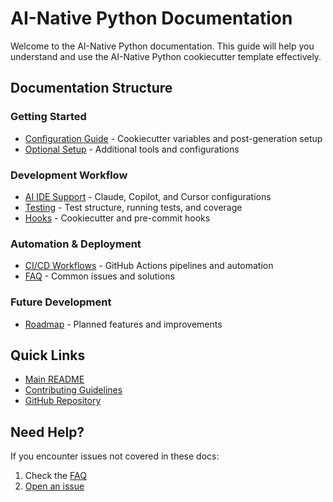 # AI-Native Python Documentation

Welcome to the AI-Native Python documentation. This guide will help you understand and use the AI-Native Python cookiecutter template effectively.

## Documentation Structure

### Getting Started
- [Configuration Guide](configuration.md) - Cookiecutter variables and post-generation setup
- [Optional Setup](optional-setup.md) - Additional tools and configurations

### Development Workflow
- [AI IDE Support](ai-ide-support.md) - Claude, Copilot, and Cursor configurations
- [Testing](testing.md) - Test structure, running tests, and coverage
- [Hooks](hooks.md) - Cookiecutter and pre-commit hooks

### Automation & Deployment
- [CI/CD Workflows](ci-cd.md) - GitHub Actions pipelines and automation
- [FAQ](faq.md) - Common issues and solutions

### Future Development
- [Roadmap](roadmap.md) - Planned features and improvements

## Quick Links

- [Main README](../README.md)
- [Contributing Guidelines](../CONTRIBUTING.md)
- [GitHub Repository](https://github.com/zenable-io/ai-native-python)

## Need Help?

If you encounter issues not covered in these docs:
1. Check the [FAQ](faq.md)
2. [Open an issue](https://github.com/zenable-io/ai-native-python/issues/new)
